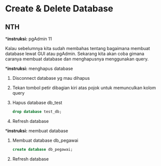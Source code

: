 # Create & Delete Database

## NTH

***instruksi:** pgAdmin 11

Kalau sebelumnya kita sudah membahas tentang bagaimana membuat database lewat GUI atau pgAdmin. Sekarang kita akan coba gimana caranya membuat database dan menghapusnya menggunakan query.

***instruksi:** menghapus database

1. Disconnect database yg mau dihapus

2. Tekan tombol petir dibagian kiri atas pojok untuk memunculkan kolom query

3. Hapus database db_test

    ```sql
    drop database test_db;
    ```

4. Refresh database

***instruksi:** membuat database

1. Membuat database db_pegawai

    ```sql
    create database db_pegawai;
    ```

2. Refresh database
